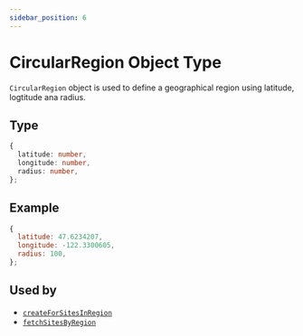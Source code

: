 ```yaml
---
sidebar_position: 6
---
```


# CircularRegion Object Type

`CircularRegion` object is used to define a geographical region using latitude, logtitude ana radius.

## Type

```ts
{
  latitude: number,
  longitude: number,
  radius: number,
};
```

## Example

```js
{
  latitude: 47.6234207,
  longitude: -122.3300605,
  radius: 100,
};
```

## Used by

- [`createForSitesInRegion`](../../docs/Modules/Notify#create-for-sites-in-region)
- [`fetchSitesByRegion`](../../docs/Components/Sites#fetch-sites-by-region)
